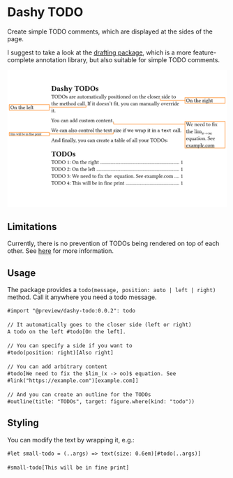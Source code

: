 # Dashy TODO

Create simple TODO comments, which are displayed at the sides of the page.

I suggest to take a look at the [drafting package](https://typst.app/universe/package/drafting), which is a more feature-complete annotation library, but also suitable for simple TODO comments.

![Screenshot](example.svg)

## Limitations

Currently, there is no prevention of TODOs being rendered on top of each other. See [here](https://github.com/Otto-AA/dashy-todo/issues/1) for more information.

## Usage

The package provides a `todo(message, position: auto | left | right)` method. Call it anywhere you need a todo message.

```typst
#import "@preview/dashy-todo:0.0.2": todo

// It automatically goes to the closer side (left or right)
A todo on the left #todo[On the left].

// You can specify a side if you want to
#todo(position: right)[Also right]

// You can add arbitrary content
#todo[We need to fix the $lim_(x -> oo)$ equation. See #link("https://example.com")[example.com]]

// And you can create an outline for the TODOs
#outline(title: "TODOs", target: figure.where(kind: "todo"))
```

## Styling

You can modify the text by wrapping it, e.g.:

```
#let small-todo = (..args) => text(size: 0.6em)[#todo(..args)]

#small-todo[This will be in fine print]
```
